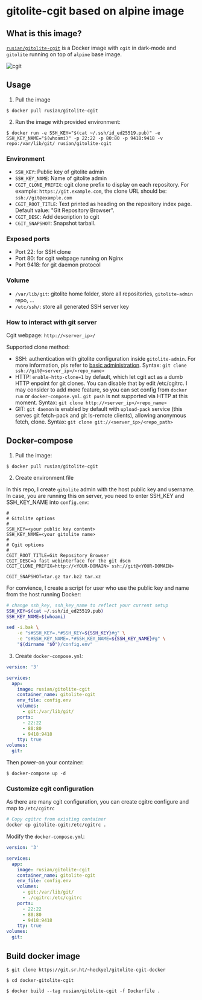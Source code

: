 # gitolite-cgit based on alpine image

## What is this image?

[`rusian/gitolite-cgit`](https://hub.docker.com/r/rusian/gitolite-cgit) is a Docker image with `cgit` in dark-mode and `gitolite` running on top of `alpine` base image.

![cgit](img/cgit.png)

## Usage

1. Pull the image

```console
$ docker pull rusian/gitolite-cgit
```

2. Run the image with provided environment:

```console
$ docker run -e SSH_KEY="$(cat ~/.ssh/id_ed25519.pub)" -e SSH_KEY_NAME="$(whoami)" -p 22:22 -p 80:80 -p 9418:9418 -v repo:/var/lib/git/ rusian/gitolite-cgit
```

### Environment

- `SSH_KEY`: Public key of gitolite admin
- `SSH_KEY_NAME`: Name of gitolite admin
- `CGIT_CLONE_PREFIX`: cgit clone prefix to display on each repository. For example: `https://git.example.com`, the clone URL should be: `ssh://git@example.com`
- `CGIT_ROOT_TITLE`: Text printed as heading on the repository index page. Default value: "Git Repository Browser".
- `CGIT_DESC`: Add description to cgit
- `CGIT_SNAPSHOT`: Snapshot tarball.

### Exposed ports

- Port 22: for SSH clone
- Port 80: for cgit webpage running on Nginx
- Port 9418: for git daemon protocol

### Volume

- `/var/lib/git`: gitolite home folder, store all repositories, `gitolite-admin` repo, ...
- `/etc/ssh/`: store all generated SSH server key

### How to interact with git server

Cgit webpage: `http://<server_ip>/`

Supported clone method:
- SSH: authentication with gitolite configuration inside `gitolite-admin`. For more information, pls refer to [basic administration](https://gitolite.com/gitolite/basic-admin.html). Syntax: `git clone ssh://git@<server_ip>/<repo_name>`
- HTTP: `enable-http-clone=1` by default, which let cgit act as a dumb HTTP enpoint for git clones. You can disable that by edit /etc/cgitrc. I may consider to add more feature, so you can set config from `docker run` or `docker-compose.yml`. `git push` is not supported via HTTP at this moment. Syntax: `git clone http://<server_ip>/<repo_name>`
- GIT: `git daemon` is enabled by default with `upload-pack` service (this serves git fetch-pack and git ls-remote clients), allowing anonymous fetch, clone. Syntax: `git clone git://<server_ip>/<repo_path>`

## Docker-compose

1. Pull the image:

```console
$ docker pull rusian/gitolite-cgit
```

2. Create environment file

In this repo, I create `gitolite` admin with the host public key and username. In case, you are running this on server, you need to enter SSH_KEY and SSH_KEY_NAME into `config.env`:

```
#
# Gitolite options
#
SSH_KEY=<your public key content>
SSH_KEY_NAME=<your gitolite name>
#
# Cgit options
#
CGIT_ROOT_TITLE=Git Repository Browser
CGIT_DESC=a fast webinterface for the git dscm
CGIT_CLONE_PREFIX=http://<YOUR-DOMAIN> ssh://git@<YOUR-DOMAIN>

CGIT_SNAPSHOT=tar.gz tar.bz2 tar.xz
```

For convience, I create a script for user who use the public key and name from the host running Docker:

```bash
# change ssh_key, ssh_key_name to reflect your current setup
SSH_KEY=$(cat ~/.ssh/id_ed25519.pub)
SSH_KEY_NAME=$(whoami)

sed -i.bak \
    -e "s#SSH_KEY=.*#SSH_KEY=${SSH_KEY}#g" \
    -e "s#SSH_KEY_NAME=.*#SSH_KEY_NAME=${SSH_KEY_NAME}#g" \
    "$(dirname "$0")/config.env"
```

3. Create `docker-compose.yml`:

```yml
version: '3'

services:
  app:
    image: rusian/gitolite-cgit
    container_name: gitolite-cgit
    env_file: config.env
    volumes:
      - git:/var/lib/git/
    ports:
      - 22:22
      - 80:80
      - 9418:9418
    tty: true
volumes:
  git:
```
Then power-on your container:

```console
$ docker-compose up -d
```

### Customize cgit configuration

As there are many cgit configuration, you can create cgitrc configure and map to `/etc/cgitrc`

```bash
# Copy cgitrc from existing container
docker cp gitolite-cgit:/etc/cgitrc .
```

Modify the `docker-compose.yml`:

```yml
version: '3'

services:
  app:
    image: rusian/gitolite-cgit
    container_name: gitolite-cgit
    env_file: config.env
    volumes:
      - git:/var/lib/git/
      - ./cgitrc:/etc/cgitrc
    ports:
      - 22:22
      - 80:80
      - 9418:9418
    tty: true
volumes:
  git:
```

## Build docker image

```console
$ git clone https://git.sr.ht/~heckyel/gitolite-cgit-docker
```

```console
$ cd docker-gitolite-cgit
```

```console
$ docker build --tag rusian/gitolite-cgit -f Dockerfile .
```
